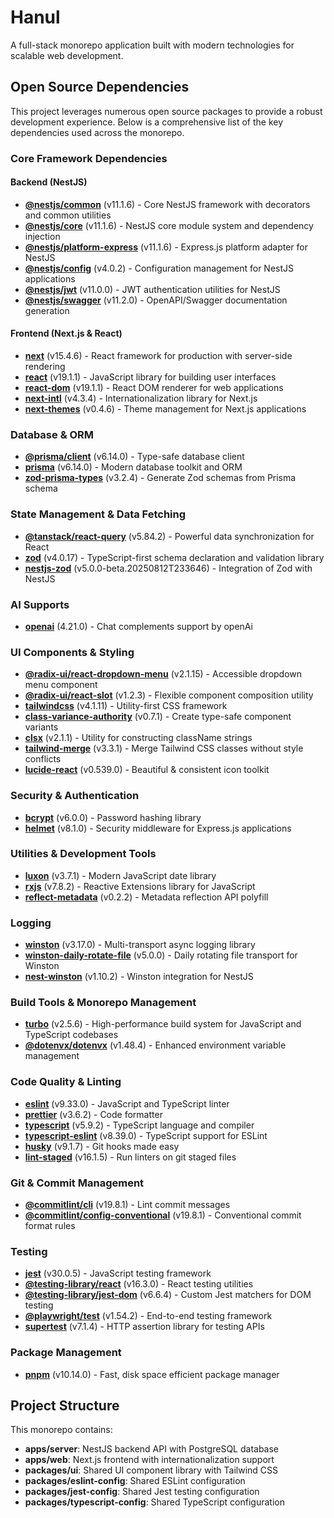 # Hanul

A full-stack monorepo application built with modern technologies for scalable web development.

## Open Source Dependencies

This project leverages numerous open source packages to provide a robust development experience. Below is a comprehensive list of the key dependencies used across the monorepo.

### Core Framework Dependencies

#### Backend (NestJS)

- **[@nestjs/common](https://github.com/nestjs/nest)** (v11.1.6) - Core NestJS framework with decorators and common utilities
- **[@nestjs/core](https://github.com/nestjs/nest)** (v11.1.6) - NestJS core module system and dependency injection
- **[@nestjs/platform-express](https://github.com/nestjs/nest)** (v11.1.6) - Express.js platform adapter for NestJS
- **[@nestjs/config](https://github.com/nestjs/nest)** (v4.0.2) - Configuration management for NestJS applications
- **[@nestjs/jwt](https://github.com/nestjs/nest)** (v11.0.0) - JWT authentication utilities for NestJS
- **[@nestjs/swagger](https://github.com/nestjs/nest)** (v11.2.0) - OpenAPI/Swagger documentation generation

#### Frontend (Next.js & React)

- **[next](https://github.com/vercel/next.js)** (v15.4.6) - React framework for production with server-side rendering
- **[react](https://github.com/facebook/react)** (v19.1.1) - JavaScript library for building user interfaces
- **[react-dom](https://github.com/facebook/react)** (v19.1.1) - React DOM renderer for web applications
- **[next-intl](https://github.com/amannn/next-intl)** (v4.3.4) - Internationalization library for Next.js
- **[next-themes](https://github.com/pacocoursey/next-themes)** (v0.4.6) - Theme management for Next.js applications

### Database & ORM

- **[@prisma/client](https://github.com/prisma/prisma)** (v6.14.0) - Type-safe database client
- **[prisma](https://github.com/prisma/prisma)** (v6.14.0) - Modern database toolkit and ORM
- **[zod-prisma-types](https://github.com/chrishoermann/zod-prisma-types)** (v3.2.4) - Generate Zod schemas from Prisma schema

### State Management & Data Fetching

- **[@tanstack/react-query](https://github.com/TanStack/query)** (v5.84.2) - Powerful data synchronization for React
- **[zod](https://github.com/colinhacks/zod)** (v4.0.17) - TypeScript-first schema declaration and validation library
- **[nestjs-zod](https://github.com/risenforces/nestjs-zod)** (v5.0.0-beta.20250812T233646) - Integration of Zod with NestJS

### AI Supports

- **[openai](https://github.com/openai/openai-node)** (4.21.0) - Chat complements support by openAi

### UI Components & Styling

- **[@radix-ui/react-dropdown-menu](https://github.com/radix-ui/primitives)** (v2.1.15) - Accessible dropdown menu component
- **[@radix-ui/react-slot](https://github.com/radix-ui/primitives)** (v1.2.3) - Flexible component composition utility
- **[tailwindcss](https://github.com/tailwindlabs/tailwindcss)** (v4.1.11) - Utility-first CSS framework
- **[class-variance-authority](https://github.com/joe-bell/cva)** (v0.7.1) - Create type-safe component variants
- **[clsx](https://github.com/lukeed/clsx)** (v2.1.1) - Utility for constructing className strings
- **[tailwind-merge](https://github.com/dcastil/tailwind-merge)** (v3.3.1) - Merge Tailwind CSS classes without style conflicts
- **[lucide-react](https://github.com/lucide-icons/lucide)** (v0.539.0) - Beautiful & consistent icon toolkit

### Security & Authentication

- **[bcrypt](https://github.com/kelektiv/node.bcrypt.js)** (v6.0.0) - Password hashing library
- **[helmet](https://github.com/helmetjs/helmet)** (v8.1.0) - Security middleware for Express.js applications

### Utilities & Development Tools

- **[luxon](https://github.com/moment/luxon)** (v3.7.1) - Modern JavaScript date library
- **[rxjs](https://github.com/ReactiveX/rxjs)** (v7.8.2) - Reactive Extensions library for JavaScript
- **[reflect-metadata](https://github.com/rbuckton/reflect-metadata)** (v0.2.2) - Metadata reflection API polyfill

### Logging

- **[winston](https://github.com/winstonjs/winston)** (v3.17.0) - Multi-transport async logging library
- **[winston-daily-rotate-file](https://github.com/winstonjs/winston-daily-rotate-file)** (v5.0.0) - Daily rotating file transport for Winston
- **[nest-winston](https://github.com/gremo/nest-winston)** (v1.10.2) - Winston integration for NestJS

### Build Tools & Monorepo Management

- **[turbo](https://github.com/vercel/turbo)** (v2.5.6) - High-performance build system for JavaScript and TypeScript codebases
- **[@dotenvx/dotenvx](https://github.com/dotenvx/dotenvx)** (v1.48.4) - Enhanced environment variable management

### Code Quality & Linting

- **[eslint](https://github.com/eslint/eslint)** (v9.33.0) - JavaScript and TypeScript linter
- **[prettier](https://github.com/prettier/prettier)** (v3.6.2) - Code formatter
- **[typescript](https://github.com/microsoft/TypeScript)** (v5.9.2) - TypeScript language and compiler
- **[typescript-eslint](https://github.com/typescript-eslint/typescript-eslint)** (v8.39.0) - TypeScript support for ESLint
- **[husky](https://github.com/typicode/husky)** (v9.1.7) - Git hooks made easy
- **[lint-staged](https://github.com/lint-staged/lint-staged)** (v16.1.5) - Run linters on git staged files

### Git & Commit Management

- **[@commitlint/cli](https://github.com/conventional-changelog/commitlint)** (v19.8.1) - Lint commit messages
- **[@commitlint/config-conventional](https://github.com/conventional-changelog/commitlint)** (v19.8.1) - Conventional commit format rules

### Testing

- **[jest](https://github.com/jestjs/jest)** (v30.0.5) - JavaScript testing framework
- **[@testing-library/react](https://github.com/testing-library/react-testing-library)** (v16.3.0) - React testing utilities
- **[@testing-library/jest-dom](https://github.com/testing-library/jest-dom)** (v6.6.4) - Custom Jest matchers for DOM testing
- **[@playwright/test](https://github.com/microsoft/playwright)** (v1.54.2) - End-to-end testing framework
- **[supertest](https://github.com/ladjs/supertest)** (v7.1.4) - HTTP assertion library for testing APIs

### Package Management

- **[pnpm](https://github.com/pnpm/pnpm)** (v10.14.0) - Fast, disk space efficient package manager

## Project Structure

This monorepo contains:

- **apps/server**: NestJS backend API with PostgreSQL database
- **apps/web**: Next.js frontend with internationalization support
- **packages/ui**: Shared UI component library with Tailwind CSS
- **packages/eslint-config**: Shared ESLint configuration
- **packages/jest-config**: Shared Jest testing configuration
- **packages/typescript-config**: Shared TypeScript configuration
